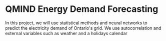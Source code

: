# QMIND Energy Demand Forecasting
In this project, we will use statistical methods and neural networks to predict the electricity demand of Ontario's grid. We use autocorrelation and external variables such as weather and a holidays calendar

